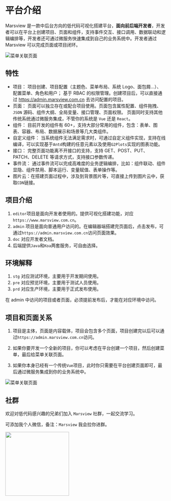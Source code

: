 # 平台介绍

Marsview 是一款中后台方向的低代码可视化搭建平台，**面向前后端开发者**，开发者可以在平台上创建项目、页面和组件，支持事件交互、接口调用、数据联动和逻辑编排等，开发者还可通过微服务快速集成到自己的业务系统中。开发者通过 Marsview 可以完成页面或项目闭环。

![菜单关联页面](/home/platform.png)

## 特性

- 项目： 项目创建、项目配置（主题色、菜单布局、系统 Logo、面包屑...）、配置菜单、角色和用户； 基于 RBAC 的权限管理。创建项目后，可以直接通过 https://admin.marsview.com.cn 去访问配置的项目。
- 页面： 页面可以独立存在或配合项目使用。页面包含属性配置、组件拖拽、`JSON` 源码、组件大纲、全局变量、接口管理、页面权限。 页面同时支持其他传统系统通过微服务集成，不管你的系统是 `Vue` 还是 `React`。
- 组件： 目前开发的组件有 60+，支持大部分常用的组件，包含：表单、图表、容器、布局、数据展示和场景等几大类组件。
- 自定义组件： 当系统组件无法满足需求时，可通过自定义组件实现，支持在线编译，可以实现基于`Antd`构建的任意元素以及使用`G2Plots`实现的图表功能。
- 接口： 完整页面功能离不开接口的支持，支持 GET、POST、PUT、PATCH、DELETE 等请求方式，支持接口参数传递。
- 事件流： 通过事件流可以完成高难度的业务逻辑编排，比如：组件联动、组件显隐、组件禁用、脚本运行、变量赋值、表单操作等。
- 图片云：在搭建页面过程中，涉及到背景图片等，可直接上传到图片云中，获取`CDN`链接。

## 项目介绍

1. `editor`项目是面向开发者使用的。提供可视化搭建功能，对应`https://www.marsview.com.cn`。
2. `admin` 项目是面向普通用户访问的。在编辑器端搭建完页面后，点击发布，可通过`https://admin.marsview.com.cn`访问页面效果。
3. `doc` 对应开发者文档。
4. 后端提供`Java`和`Koa`两套服务，可自由选择。

## 环境解释

1. `stg` 对应测试环境，主要用于开发期间使用。
2. `pre` 对应预览环境，主要用于测试人员使用。
3. `prd` 对应生产环境，主要用于正式发布使用。

在 admin 中访问的项目或者页面，必须提前发布后，才能在对应环境中访问。

## 项目和页面关系

1. 项目是主体，页面是内容载体，项目会包含多个页面，项目创建完以后可以通过`https://admin.marsview.com.cn`访问。

2. 如果你要开发一个全新的项目，你可以考虑在平台创建一个项目，然后创建菜单，最后给菜单关联页面。

3. 如果你本身已经有一个传统`Vue`项目，此时你只需要在平台创建页面即可，最后通过微服务集成到你的业务系统中。

![菜单关联页面](/home/page.png)

## 社群

欢迎对低代码感兴趣的兄弟们加入 `Marsview` 社群，一起交流学习。

可添加我个人微信，备注：`Marsview` 我会拉你进群。

<img src="/my_qrcode.jpg" width="200" height="200" />
